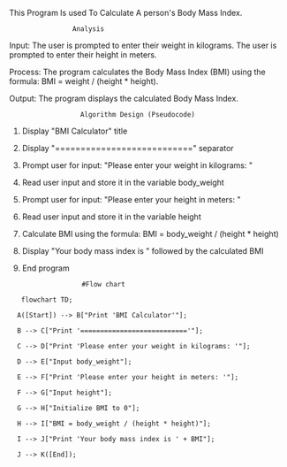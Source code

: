 This Program Is used To Calculate A person's Body Mass Index.

                    Analysis

Input:
The user is prompted to enter their weight in kilograms.
The user is prompted to enter their height in meters.

Process:
The program calculates the Body Mass Index (BMI) using the formula: BMI = weight / (height * height).

Output:
The program displays the calculated Body Mass Index.

                      Algorithm Design (Pseudocode)
1. Display "BMI Calculator" title
2. Display "===========================" separator
3. Prompt user for input: "Please enter your weight in kilograms: "
4. Read user input and store it in the variable body_weight
5. Prompt user for input: "Please enter your height in meters: "
6. Read user input and store it in the variable height
7. Calculate BMI using the formula: BMI = body_weight / (height * height)
8. Display "Your body mass index is " followed by the calculated BMI
9. End program

                      #Flow chart
```mermaid
   flowchart TD;
   
  A([Start]) --> B["Print 'BMI Calculator'"];
  
  B --> C["Print '==========================='"];
  
  C --> D["Print 'Please enter your weight in kilograms: '"];
  
  D --> E["Input body_weight"];
  
  E --> F["Print 'Please enter your height in meters: '"];
  
  F --> G["Input height"];
  
  G --> H["Initialize BMI to 0"];
  
  H --> I["BMI = body_weight / (height * height)"];
  
  I --> J["Print 'Your body mass index is ' + BMI"];
  
  J --> K([End]);
```

                     
